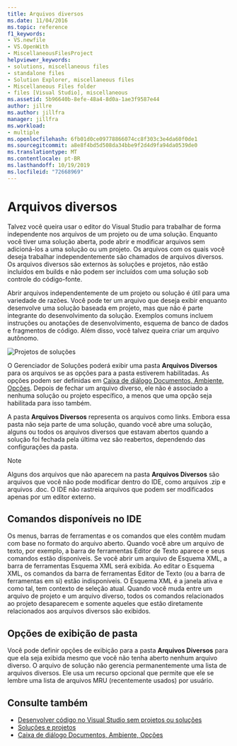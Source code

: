 ```yaml
---
title: Arquivos diversos
ms.date: 11/04/2016
ms.topic: reference
f1_keywords:
- VS.newfile
- VS.OpenWith
- MiscellaneousFilesProject
helpviewer_keywords:
- solutions, miscellaneous files
- standalone files
- Solution Explorer, miscellaneous files
- Miscellaneous Files folder
- files [Visual Studio], miscellaneous
ms.assetid: 5b96640b-8efe-48a4-8d0a-1ae3f9587e44
author: jillre
ms.author: jillfra
manager: jillfra
ms.workload:
- multiple
ms.openlocfilehash: 6fb01d0ce09778866074cc8f303c3e4da60f0de1
ms.sourcegitcommit: a8e8f4bd5d508da34bbe9f2d4d9fa94da0539de0
ms.translationtype: MT
ms.contentlocale: pt-BR
ms.lasthandoff: 10/19/2019
ms.locfileid: "72668969"
---
```

# <a name="miscellaneous-files"></a>Arquivos diversos

Talvez você queira usar o editor do Visual Studio para trabalhar de forma independente nos arquivos de um projeto ou de uma solução. Enquanto você tiver uma solução aberta, pode abrir e modificar arquivos sem adicioná-los a uma solução ou um projeto. Os arquivos com os quais você deseja trabalhar independentemente são chamados de arquivos diversos. Os arquivos diversos são externos às soluções e projetos, não estão incluídos em builds e não podem ser incluídos com uma solução sob controle do código-fonte.

Abrir arquivos independentemente de um projeto ou solução é útil para uma variedade de razões. Você pode ter um arquivo que deseja exibir enquanto desenvolve uma solução baseada em projeto, mas que não é parte integrante do desenvolvimento da solução. Exemplos comuns incluem instruções ou anotações de desenvolvimento, esquema de banco de dados e fragmentos de código. Além disso, você talvez queira criar um arquivo autônomo.

![Projetos de soluções](../../ide/reference/media/projects_solutions_misc.gif)

O Gerenciador de Soluções poderá exibir uma pasta **Arquivos Diversos** para os arquivos se as opções para a pasta estiverem habilitadas. As opções podem ser definidas em [Caixa de diálogo Documentos, Ambiente, Opções](../../ide/reference/documents-environment-options-dialog-box.md). Depois de fechar um arquivo diverso, ele não é associado a nenhuma solução ou projeto específico, a menos que uma opção seja habilitada para isso também.

A pasta **Arquivos Diversos** representa os arquivos como links. Embora essa pasta não seja parte de uma solução, quando você abre uma solução, alguns ou todos os arquivos diversos que estavam abertos quando a solução foi fechada pela última vez são reabertos, dependendo das configurações da pasta.

> [!NOTE]
> Alguns dos arquivos que não aparecem na pasta **Arquivos Diversos** são arquivos que você não pode modificar dentro do IDE, como arquivos .zip e arquivos .doc. O IDE não rastreia arquivos que podem ser modificados apenas por um editor externo.

## <a name="commands-available-in-the-ide"></a>Comandos disponíveis no IDE

Os menus, barras de ferramentas e os comandos que eles contêm mudam com base no formato do arquivo aberto. Quando você abre um arquivo de texto, por exemplo, a barra de ferramentas Editor de Texto aparece e seus comandos estão disponíveis. Se você abrir um arquivo de Esquema XML, a barra de ferramentas Esquema XML será exibida. Ao editar o Esquema XML, os comandos da barra de ferramentas Editor de Texto (ou a barra de ferramentas em si) estão indisponíveis. O Esquema XML é a janela ativa e como tal, tem contexto de seleção atual. Quando você muda entre um arquivo de projeto e um arquivo diverso, todos os comandos relacionados ao projeto desaparecem e somente aqueles que estão diretamente relacionados aos arquivos diversos são exibidos.

## <a name="folder-display-options"></a>Opções de exibição de pasta

Você pode definir opções de exibição para a pasta **Arquivos Diversos** para que ela seja exibida mesmo que você não tenha aberto nenhum arquivo diverso. O arquivo de solução não gerencia permanentemente uma lista de arquivos diversos. Ele usa um recurso opcional que permite que ele se lembre uma lista de arquivos MRU (recentemente usados) por usuário.

## <a name="see-also"></a>Consulte também

- [Desenvolver código no Visual Studio sem projetos ou soluções](../develop-code-in-visual-studio-without-projects-or-solutions.md)
- [Soluções e projetos](../../ide/solutions-and-projects-in-visual-studio.md)
- [Caixa de diálogo Documentos, Ambiente, Opções](../../ide/reference/documents-environment-options-dialog-box.md)